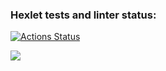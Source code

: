 ### Hexlet tests and linter status:
[![Actions Status](https://github.com/Rimul1/java-project-lvl1/workflows/hexlet-check/badge.svg)](https://github.com/Rimul1/java-project-lvl1/actions)

<a href="https://codeclimate.com/github/Rimul1/java-project-lvl1/maintainability"><img src="https://api.codeclimate.com/v1/badges/eb078b11f74842c5a6d8/maintainability" /></a>